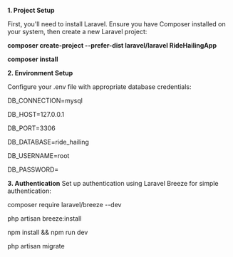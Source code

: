 **1. Project Setup**

First, you'll need to install Laravel. Ensure you have Composer installed on your system, then create a new Laravel project:

**composer create-project --prefer-dist laravel/laravel RideHailingApp**

**composer install**

**2. Environment Setup**

Configure your .env file with appropriate database credentials:

DB_CONNECTION=mysql

DB_HOST=127.0.0.1

DB_PORT=3306

DB_DATABASE=ride_hailing

DB_USERNAME=root

DB_PASSWORD=

**3. Authentication**
Set up authentication using Laravel Breeze for simple authentication:

composer require laravel/breeze --dev

php artisan breeze:install

npm install && npm run dev

php artisan migrate

